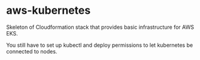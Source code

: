 # aws-kubernetes

Skeleton of Cloudformation stack that provides basic infrastructure for AWS EKS.

You still have to set up kubectl and deploy permissions to let kubernetes be
connected to nodes.
